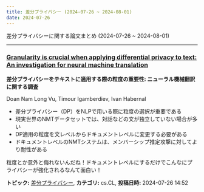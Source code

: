 ```yaml
---
title: 差分プライバシー (2024-07-26 ~ 2024-08-01)
date: 2024-07-26
---
```


差分プライバシーに関する論文まとめ (2024-07-26 ~ 2024-08-01)


- - -

### [Granularity is crucial when applying differential privacy to text: An investigation for neural machine translation](http://arxiv.org/abs/2407.18789)

**差分プライバシーをテキストに適用する際の粒度の重要性: ニューラル機械翻訳に関する調査**

Doan Nam Long Vu, Timour Igamberdiev, Ivan Habernal

- 差分プライバシー（DP）をNLPで用いる際に粒度の選択が重要である
- 現実世界のNMTデータセットでは、対話などの文が独立していない場合が多い
- DP適用の粒度を文レベルからドキュメントレベルに変更する必要がある
- ドキュメントレベルのNMTシステムは、メンバーシップ推定攻撃に対してより耐性がある

粒度とか意外と侮れないんだね！ドキュメントレベルにするだけでこんなにプライバシーが強化されるなんて面白い！



**トピック:** [差分プライバシー](../../dp), **カテゴリ:** cs.CL, **投稿日時:** 2024-07-26 14:52

